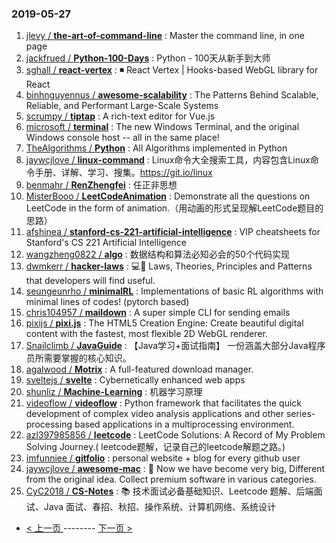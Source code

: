 ### 2019-05-27 
1. [jlevy / **the-art-of-command-line**](https://github.com/jlevy/the-art-of-command-line) : Master the command line, in one page
1. [jackfrued / **Python-100-Days**](https://github.com/jackfrued/Python-100-Days) : Python - 100天从新手到大师
1. [sghall / **react-vertex**](https://github.com/sghall/react-vertex) : ◾️ React Vertex | Hooks-based WebGL library for React
1. [binhnguyennus / **awesome-scalability**](https://github.com/binhnguyennus/awesome-scalability) : The Patterns Behind Scalable, Reliable, and Performant Large-Scale Systems
1. [scrumpy / **tiptap**](https://github.com/scrumpy/tiptap) : A rich-text editor for Vue.js
1. [microsoft / **terminal**](https://github.com/microsoft/terminal) : The new Windows Terminal, and the original Windows console host -- all in the same place!
1. [TheAlgorithms / **Python**](https://github.com/TheAlgorithms/Python) : All Algorithms implemented in Python
1. [jaywcjlove / **linux-command**](https://github.com/jaywcjlove/linux-command) : Linux命令大全搜索工具，内容包含Linux命令手册、详解、学习、搜集。https://git.io/linux
1. [benmahr / **RenZhengfei**](https://github.com/benmahr/RenZhengfei) : 任正非思想
1. [MisterBooo / **LeetCodeAnimation**](https://github.com/MisterBooo/LeetCodeAnimation) : Demonstrate all the questions on LeetCode in the form of animation.（用动画的形式呈现解LeetCode题目的思路）
1. [afshinea / **stanford-cs-221-artificial-intelligence**](https://github.com/afshinea/stanford-cs-221-artificial-intelligence) : VIP cheatsheets for Stanford's CS 221 Artificial Intelligence
1. [wangzheng0822 / **algo**](https://github.com/wangzheng0822/algo) : 数据结构和算法必知必会的50个代码实现
1. [dwmkerr / **hacker-laws**](https://github.com/dwmkerr/hacker-laws) : 💻📖 Laws, Theories, Principles and Patterns that developers will find useful.
1. [seungeunrho / **minimalRL**](https://github.com/seungeunrho/minimalRL) : Implementations of basic RL algorithms with minimal lines of codes! (pytorch based)
1. [chris104957 / **maildown**](https://github.com/chris104957/maildown) : A super simple CLI for sending emails
1. [pixijs / **pixi.js**](https://github.com/pixijs/pixi.js) : The HTML5 Creation Engine: Create beautiful digital content with the fastest, most flexible 2D WebGL renderer.
1. [Snailclimb / **JavaGuide**](https://github.com/Snailclimb/JavaGuide) : 【Java学习+面试指南】 一份涵盖大部分Java程序员所需要掌握的核心知识。
1. [agalwood / **Motrix**](https://github.com/agalwood/Motrix) : A full-featured download manager.
1. [sveltejs / **svelte**](https://github.com/sveltejs/svelte) : Cybernetically enhanced web apps
1. [shunliz / **Machine-Learning**](https://github.com/shunliz/Machine-Learning) : 机器学习原理
1. [videoflow / **videoflow**](https://github.com/videoflow/videoflow) : Python framework that facilitates the quick development of complex video analysis applications and other series-processing based applications in a multiprocessing environment.
1. [azl397985856 / **leetcode**](https://github.com/azl397985856/leetcode) : LeetCode Solutions: A Record of My Problem Solving Journey.( leetcode题解，记录自己的leetcode解题之路。)
1. [imfunniee / **gitfolio**](https://github.com/imfunniee/gitfolio) : personal website + blog for every github user
1. [jaywcjlove / **awesome-mac**](https://github.com/jaywcjlove/awesome-mac) :  Now we have become very big, Different from the original idea. Collect premium software in various categories.
1. [CyC2018 / **CS-Notes**](https://github.com/CyC2018/CS-Notes) : 📚 技术面试必备基础知识、Leetcode 题解、后端面试、Java 面试、春招、秋招、操作系统、计算机网络、系统设计 

- [ < 上一页 ](https://github.com/able8/github-trending-daily-record/blob/master/2019-05-26.md) -------- [ 下一页 > ](https://github.com/able8/github-trending-daily-record/blob/master/2019-05-28.md)